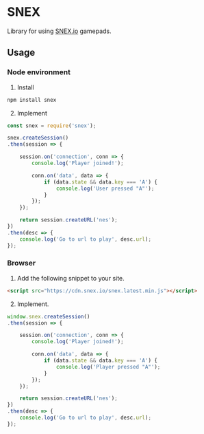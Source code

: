 # SNEX

Library for using [SNEX.io](https://snex.io) gamepads.


## Usage

### Node environment

1) Install
```bash
npm install snex
```

2) Implement
```js
const snex = require('snex');

snex.createSession()
.then(session => {

    session.on('connection', conn => {
        console.log('Player joined!');

        conn.on('data', data => {
            if (data.state && data.key === 'A') {
                console.log('User pressed "A"');
            }
        });
    });

    return session.createURL('nes');
})
.then(desc => {
    console.log('Go to url to play', desc.url);
});
```

### Browser

1) Add the following snippet to your site.
```html
<script src="https://cdn.snex.io/snex.latest.min.js"></script>
```

2) Implement.

```js
window.snex.createSession()
.then(session => {

    session.on('connection', conn => {
        console.log('Player joined!');

        conn.on('data', data => {
            if (data.state && data.key === 'A') {
                console.log('Player pressed "A"');
            }
        });
    });

    return session.createURL('nes');
})
.then(desc => {
    console.log('Go to url to play', desc.url);
});
```
